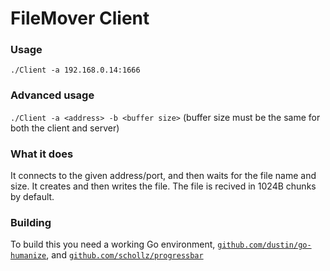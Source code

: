 # FileMover Client
### Usage
`./Client -a 192.168.0.14:1666`
### Advanced usage
`./Client -a <address> -b <buffer size>` (buffer size must be the same for both the client and server)
### What it does
It connects to the given address/port, and then waits for the file name and size. It creates and then writes the file. The file is recived in 1024B chunks by default.
### Building
To build this you need a working Go environment, [`github.com/dustin/go-humanize`](htt[github.com/dustin/go-humanize), and [`github.com/schollz/progressbar`](https://github.com/schollz/progressbar)